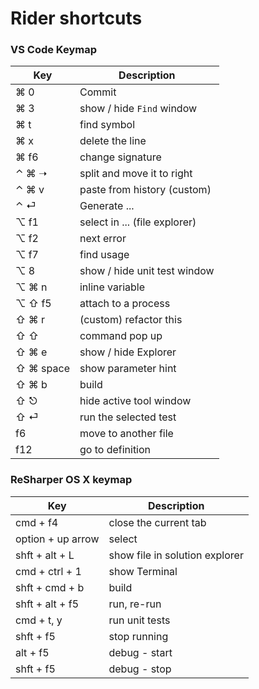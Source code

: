 # Rider shortcuts


### VS Code Keymap

Key | Description
-- | --
⌘ 0 | Commit
⌘ 3 | show / hide `Find` window
⌘ t | find symbol
⌘ x | delete the line
⌘ f6 | change signature
⌃ ⌘ ➝ | split and move it to right
⌃ ⌘ v | paste from history (custom)
⌃ ⏎ | Generate ...
⌥ f1 | select in ... (file explorer)
⌥ f2 | next error
⌥ f7 | find usage
⌥ 8 | show / hide unit test window
⌥ ⌘ n | inline variable
⌥ ⇧ f5 | attach to a process
⇧ ⌘ r | (custom) refactor this
⇧ ⇧ | command pop up
⇧ ⌘ e | show / hide Explorer
⇧ ⌘ space | show parameter hint
⇧ ⌘ b | build
⇧ ⎋ | hide active tool window
⇧ ⏎ | run the selected test
f6 | move to another file
f12 | go to definition

### ReSharper OS X keymap

Key | Description
-- | --
cmd + f4 | close the current tab
option + up arrow | select
shft + alt + L | show file in solution explorer
cmd + ctrl + 1 | show Terminal
shft + cmd + b | build
shft + alt + f5 | run, re-run
cmd + t, y | run unit tests
shft + f5 | stop running
alt + f5 | debug - start
shft + f5 | debug - stop
